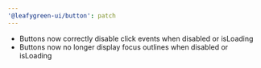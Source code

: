 ```yaml
---
'@leafygreen-ui/button': patch
---
```


- Buttons now correctly disable click events when disabled or isLoading
- Buttons now no longer display focus outlines when disabled or isLoading

